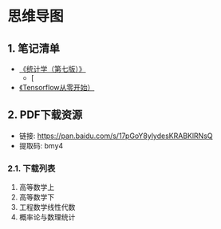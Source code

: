 # 思维导图


## 1. 笔记清单

* [《统计学（第七版）》](math/statistics.mmap)
    * [
* [《Tensorflow从零开始）](ai/tensorflow.mmap)

## 2. PDF下载资源

* 链接: <https://pan.baidu.com/s/17pGoY8ylydesKRABKlRNsQ>
* 提取码: bmy4

### 2.1. 下载列表

1. 高等数学上
2. 高等数学下
3. 工程数学线性代数
4. 概率论与数理统计
